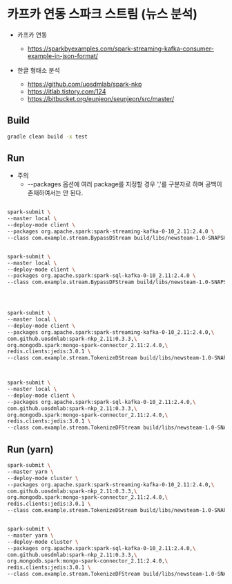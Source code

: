 
# 카프카 연동 스파크 스트림 (뉴스 분석)

* 카프카 연동
    * https://sparkbyexamples.com/spark-streaming-kafka-consumer-example-in-json-format/

* 한글 형태소 분석
    * https://github.com/uosdmlab/spark-nkp
    * https://itlab.tistory.com/124
    * https://bitbucket.org/eunjeon/seunjeon/src/master/

## Build

```bash
gradle clean build -x test
```

## Run
* 주의
    * --packages 옵션에 여러 package를 지정할 경우 ','를 구분자로 하며 공백이 존재하여서는 안 된다.
    
```bash

spark-submit \
--master local \
--deploy-mode client \
--packages org.apache.spark:spark-streaming-kafka-0-10_2.11:2.4.0 \
--class com.example.stream.BypassDStream build/libs/newsteam-1.0-SNAPSHOT.jar 


spark-submit \
--master local \
--deploy-mode client \
--packages org.apache.spark:spark-sql-kafka-0-10_2.11:2.4.0 \
--class com.example.stream.BypassDFStream build/libs/newsteam-1.0-SNAPSHOT.jar




spark-submit \
--master local \
--deploy-mode client \
--packages org.apache.spark:spark-streaming-kafka-0-10_2.11:2.4.0,\
com.github.uosdmlab:spark-nkp_2.11:0.3.3,\
org.mongodb.spark:mongo-spark-connector_2.11:2.4.0,\
redis.clients:jedis:3.0.1 \
--class com.example.stream.TokenizeDStream build/libs/newsteam-1.0-SNAPSHOT.jar



spark-submit \
--master local \
--deploy-mode client \
--packages org.apache.spark:spark-sql-kafka-0-10_2.11:2.4.0,\
com.github.uosdmlab:spark-nkp_2.11:0.3.3,\
org.mongodb.spark:mongo-spark-connector_2.11:2.4.0,\
redis.clients:jedis:3.0.1 \
--class com.example.stream.TokenizeDFStream build/libs/newsteam-1.0-SNAPSHOT.jar

```


## Run (yarn)

```bash
spark-submit \
--master yarn \
--deploy-mode cluster \
--packages org.apache.spark:spark-streaming-kafka-0-10_2.11:2.4.0,\
com.github.uosdmlab:spark-nkp_2.11:0.3.3,\
org.mongodb.spark:mongo-spark-connector_2.11:2.4.0,\
redis.clients:jedis:3.0.1 \
--class com.example.stream.TokenizeDStream build/libs/newsteam-1.0-SNAPSHOT.jar


spark-submit \
--master yarn \
--deploy-mode cluster \
--packages org.apache.spark:spark-sql-kafka-0-10_2.11:2.4.0,\
com.github.uosdmlab:spark-nkp_2.11:0.3.3,\
org.mongodb.spark:mongo-spark-connector_2.11:2.4.0,\
redis.clients:jedis:3.0.1 \
--class com.example.stream.TokenizeDFStream build/libs/newsteam-1.0-SNAPSHOT.jar
```
